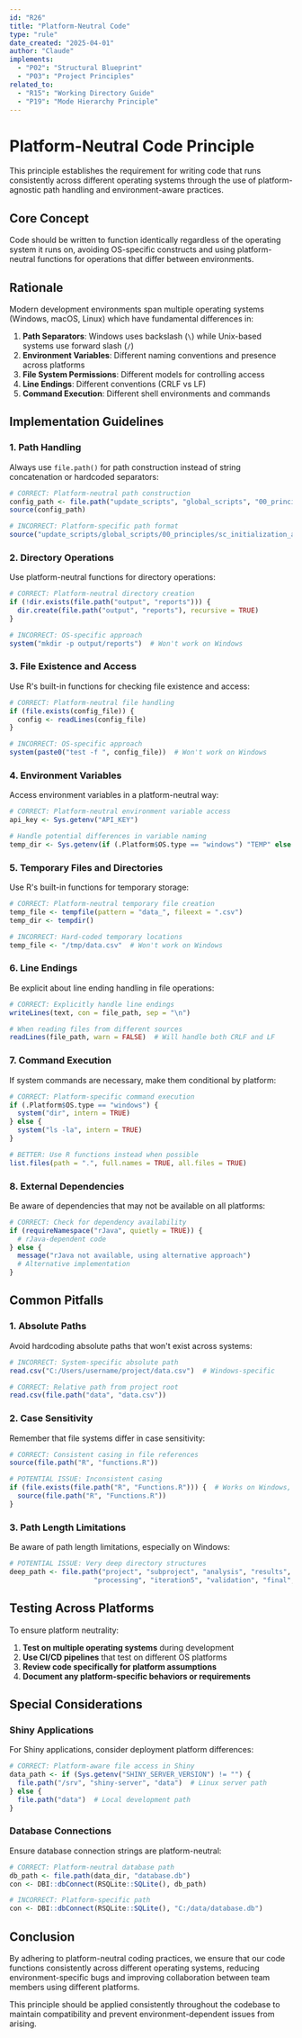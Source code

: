 ```yaml
---
id: "R26"
title: "Platform-Neutral Code"
type: "rule"
date_created: "2025-04-01"
author: "Claude"
implements:
  - "P02": "Structural Blueprint"
  - "P03": "Project Principles"
related_to:
  - "R15": "Working Directory Guide"
  - "P19": "Mode Hierarchy Principle"
---
```


# Platform-Neutral Code Principle

This principle establishes the requirement for writing code that runs consistently across different operating systems through the use of platform-agnostic path handling and environment-aware practices.

## Core Concept

Code should be written to function identically regardless of the operating system it runs on, avoiding OS-specific constructs and using platform-neutral functions for operations that differ between environments.

## Rationale

Modern development environments span multiple operating systems (Windows, macOS, Linux) which have fundamental differences in:

1. **Path Separators**: Windows uses backslash (`\`) while Unix-based systems use forward slash (`/`)
2. **Environment Variables**: Different naming conventions and presence across platforms
3. **File System Permissions**: Different models for controlling access
4. **Line Endings**: Different conventions (CRLF vs LF)
5. **Command Execution**: Different shell environments and commands

## Implementation Guidelines

### 1. Path Handling

Always use `file.path()` for path construction instead of string concatenation or hardcoded separators:

```r
# CORRECT: Platform-neutral path construction
config_path <- file.path("update_scripts", "global_scripts", "00_principles", "sc_initialization_app_mode.R")
source(config_path)

# INCORRECT: Platform-specific path format
source("update_scripts/global_scripts/00_principles/sc_initialization_app_mode.R")  # Won't work properly on all systems
```

### 2. Directory Operations

Use platform-neutral functions for directory operations:

```r
# CORRECT: Platform-neutral directory creation
if (!dir.exists(file.path("output", "reports"))) {
  dir.create(file.path("output", "reports"), recursive = TRUE)
}

# INCORRECT: OS-specific approach
system("mkdir -p output/reports")  # Won't work on Windows
```

### 3. File Existence and Access

Use R's built-in functions for checking file existence and access:

```r
# CORRECT: Platform-neutral file handling
if (file.exists(config_file)) {
  config <- readLines(config_file)
}

# INCORRECT: OS-specific approach
system(paste0("test -f ", config_file))  # Won't work on Windows
```

### 4. Environment Variables

Access environment variables in a platform-neutral way:

```r
# CORRECT: Platform-neutral environment variable access
api_key <- Sys.getenv("API_KEY")

# Handle potential differences in variable naming
temp_dir <- Sys.getenv(if (.Platform$OS.type == "windows") "TEMP" else "TMPDIR")
```

### 5. Temporary Files and Directories

Use R's built-in functions for temporary storage:

```r
# CORRECT: Platform-neutral temporary file creation
temp_file <- tempfile(pattern = "data_", fileext = ".csv")
temp_dir <- tempdir()

# INCORRECT: Hard-coded temporary locations
temp_file <- "/tmp/data.csv"  # Won't work on Windows
```

### 6. Line Endings

Be explicit about line ending handling in file operations:

```r
# CORRECT: Explicitly handle line endings
writeLines(text, con = file_path, sep = "\n")

# When reading files from different sources
readLines(file_path, warn = FALSE)  # Will handle both CRLF and LF
```

### 7. Command Execution

If system commands are necessary, make them conditional by platform:

```r
# CORRECT: Platform-specific command execution
if (.Platform$OS.type == "windows") {
  system("dir", intern = TRUE)
} else {
  system("ls -la", intern = TRUE)
}

# BETTER: Use R functions instead when possible
list.files(path = ".", full.names = TRUE, all.files = TRUE)
```

### 8. External Dependencies

Be aware of dependencies that may not be available on all platforms:

```r
# CORRECT: Check for dependency availability
if (requireNamespace("rJava", quietly = TRUE)) {
  # rJava-dependent code
} else {
  message("rJava not available, using alternative approach")
  # Alternative implementation
}
```

## Common Pitfalls

### 1. Absolute Paths

Avoid hardcoding absolute paths that won't exist across systems:

```r
# INCORRECT: System-specific absolute path
read.csv("C:/Users/username/project/data.csv")  # Windows-specific

# CORRECT: Relative path from project root
read.csv(file.path("data", "data.csv"))
```

### 2. Case Sensitivity

Remember that file systems differ in case sensitivity:

```r
# CORRECT: Consistent casing in file references
source(file.path("R", "functions.R"))

# POTENTIAL ISSUE: Inconsistent casing
if (file.exists(file.path("R", "Functions.R"))) {  # Works on Windows, may fail on Linux
  source(file.path("R", "Functions.R"))
}
```

### 3. Path Length Limitations

Be aware of path length limitations, especially on Windows:

```r
# POTENTIAL ISSUE: Very deep directory structures
deep_path <- file.path("project", "subproject", "analysis", "results", "intermediary", 
                     "processing", "iteration5", "validation", "final", "output.csv")
```

## Testing Across Platforms

To ensure platform neutrality:

1. **Test on multiple operating systems** during development
2. **Use CI/CD pipelines** that test on different OS platforms
3. **Review code specifically for platform assumptions**
4. **Document any platform-specific behaviors or requirements**

## Special Considerations

### Shiny Applications

For Shiny applications, consider deployment platform differences:

```r
# CORRECT: Platform-aware file access in Shiny
data_path <- if (Sys.getenv("SHINY_SERVER_VERSION") != "") {
  file.path("/srv", "shiny-server", "data")  # Linux server path
} else {
  file.path("data")  # Local development path
}
```

### Database Connections

Ensure database connection strings are platform-neutral:

```r
# CORRECT: Platform-neutral database path
db_path <- file.path(data_dir, "database.db")
con <- DBI::dbConnect(RSQLite::SQLite(), db_path)

# INCORRECT: Platform-specific path
con <- DBI::dbConnect(RSQLite::SQLite(), "C:/data/database.db")
```

## Conclusion

By adhering to platform-neutral coding practices, we ensure that our code functions consistently across different operating systems, reducing environment-specific bugs and improving collaboration between team members using different platforms.

This principle should be applied consistently throughout the codebase to maintain compatibility and prevent environment-dependent issues from arising.